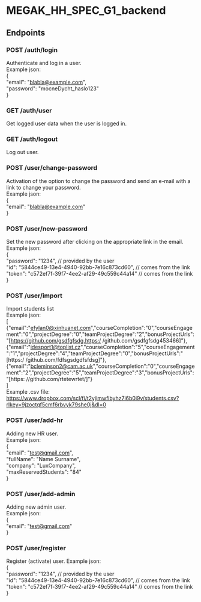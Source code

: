 # MEGAK_HH_SPEC_G1_backend

## Endpoints

### POST /auth/login
Authenticate and log in a user.<br/>
Example json:<br/>
{<br/>
"email": "blabla@example.com",<br/>
"password": "mocneDycht_haslo123"<br/>
}<br/>

### GET /auth/user
Get logged user data when the user is logged in.

### GET /auth/logout
Log out user.

### POST /user/change-password
Activation of the option to change the password and send an e-mail with a link to change your password.<br/>
Example json:<br/>
{<br/>
"email": "blabla@example.com"<br/>
}<br/>

### POST /user/new-password
Set the new password after clicking on the appropriate link in the email.<br/>
Example json:<br/>
{<br/>
	"password": "1234", // provided by the user<br/>
	"id": "5844ce49-13e4-4940-92bb-7e16c873cd60", // comes from the link<br/>
	"token": "c572ef7f-39f7-4ee2-af29-49c559c44a14" // comes from the link<br/>
}<br/>

### POST /user/import
Import students list<br/>
Example json:<br/>
[<br/>
{"email":"efylan0@xinhuanet.com","courseCompletion":"0","courseEngagement":"0","projectDegree":"0","teamProjectDegree":"2","bonusProjectUrls":"[https://github.com/gsdfgfsdg,https:/
/github.com/gsdfgfsdg453466]"},<br/>{"email":"idesport1@toplist.cz","courseCompletion":"5","courseEngagement":"1","projectDegree":"4","teamProjectDegree":"0","bonusProjectUrls":"[https:/
/github.com/fdfsgsdgdfsfdsg]"},<br/>{"email":"bcleminson2@cam.ac.uk","courseCompletion":"0","courseEngagement":"2","projectDegree":"5","teamProjectDegree":"3","bonusProjectUrls":"[https:
//github.com/rtetewrtet/]"}<br/>]
<br/>
Example .csv file:<br/>
https://www.dropbox.com/scl/fi/t2yjimwfibyhz7i6b0i9v/students.csv?rlkey=9jzoctqf5cmf6rbvyk79she0j&dl=0<br/>

### POST /user/add-hr
Adding new HR user.<br/>
Example json:<br/>
{<br/>
	"email": "test@gmail.com",<br/>
    "fullName": "Name Surname",<br/>
	"company": "LuxCompany",<br/>
	"maxReservedStudents": "84"<br/>
}<br/>

### POST /user/add-admin
Adding new admin user.<br/>
Example json:<br/>
{<br/>
	"email": "test@gmail.com"<br/>
}<br/>

### POST /user/register
Register (activate) user.
Example json:<br/>
{<br/>
"password": "1234", // provided by the user<br/>
"id": "5844ce49-13e4-4940-92bb-7e16c873cd60", // comes from the link<br/>
"token": "c572ef7f-39f7-4ee2-af29-49c559c44a14" // comes from the link<br/>
}<br/>
